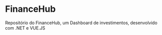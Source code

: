 # FinanceHub
Repositório do FinanceHub, um Dashboard de investimentos, desenvolvido com .NET e VUE.JS
